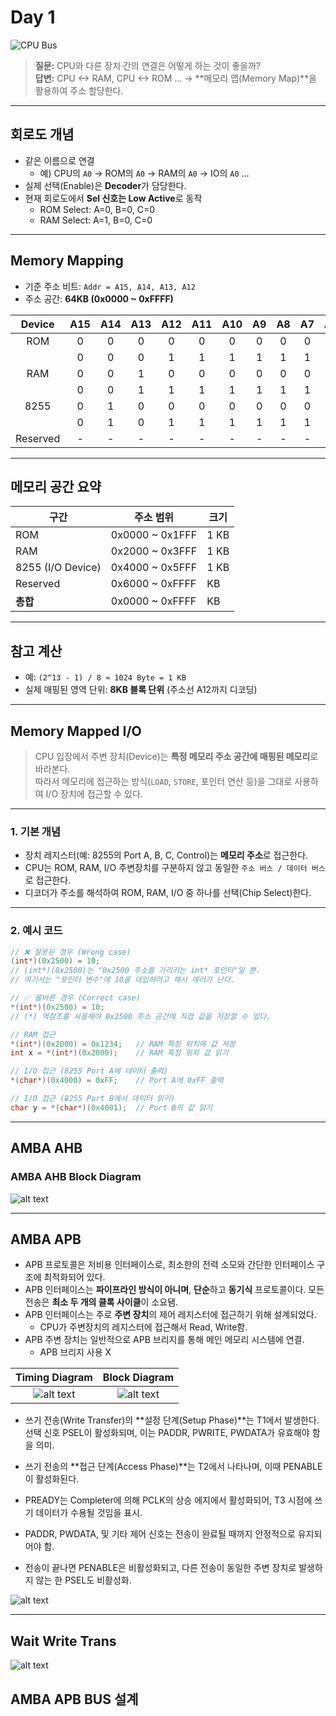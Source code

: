 # Day 1

![CPU Bus](img/cpubus.png)

> **질문:** CPU와 다른 장치 간의 연결은 어떻게 하는 것이 좋을까?  
> **답변:** CPU <-> RAM, CPU <-> ROM … → **메모리 맵(Memory Map)**을 활용하여 주소 할당한다.

---

## 회로도 개념
- 같은 이름으로 연결
  - 예) CPU의 `A0` → ROM의 `A0` → RAM의 `A0` → IO의 `A0` …
- 실제 선택(Enable)은 **Decoder**가 담당한다.
- 현재 회로도에서 **Sel 신호는 Low Active**로 동작
  - ROM Select: A=0, B=0, C=0
  - RAM Select: A=1, B=0, C=0

---

## Memory Mapping
- 기준 주소 비트: `Addr = A15, A14, A13, A12`
- 주소 공간: **64KB (0x0000 ~ 0xFFFF)**

| Device | A15 | A14 | A13 | A12 | A11 | A10 | A9 | A8 | A7 | A6 | A5 | A4 | A3 | A2 | A1 | A0 | HEX     |
|:------:|:---:|:---:|:---:|:---:|:---:|:---:|:--:|:--:|:--:|:--:|:--:|:--:|:--:|:--:|:--:|:--:|:-------:|
|  ROM   | 0   | 0   | 0   | 0   | 0   | 0   | 0  | 0  | 0  | 0  | 0  | 0  | 0  | 0  | 0  | 0  | 0x0000  |
|        | 0   | 0   | 0   | 1   | 1   | 1   | 1  | 1  | 1  | 1  | 1  | 1  | 1  | 1  | 1  | 1  | 0x1FFF  |
|  RAM   | 0   | 0   | 1   | 0   | 0   | 0   | 0  | 0  | 0  | 0  | 0  | 0  | 0  | 0  | 0  | 0  | 0x2000  |
|        | 0   | 0   | 1   | 1   | 1   | 1   | 1  | 1  | 1  | 1  | 1  | 1  | 1  | 1  | 1  | 1  | 0x3FFF  |
|  8255  | 0   | 1   | 0   | 0   | 0   | 0   | 0  | 0  | 0  | 0  | 0  | 0  | 0  | 0  | 0  | 0  | 0x4000  |
|        | 0   | 1   | 0   | 1   | 1   | 1   | 1  | 1  | 1  | 1  | 1  | 1  | 1  | 1  | 1  | 1  | 0x5FFF  |
| Reserved | - | - | - | - | - | - | - | - | - | - | - | - | - | - | - | - | 0x6000~0xFFFF |

---

## 메모리 공간 요약

| 구간              | 주소 범위          | 크기  |
|-------------------|-------------------|-------|
| ROM               | 0x0000 ~ 0x1FFF   | 1 KB  |
| RAM               | 0x2000 ~ 0x3FFF   | 1 KB  |
| 8255 (I/O Device) | 0x4000 ~ 0x5FFF   | 1 KB  |
| Reserved          | 0x6000 ~ 0xFFFF   |  KB |
| **총합**          | 0x0000 ~ 0xFFFF   |  KB |

---

## 참고 계산
- 예: `(2^13 - 1) / 8 ≈ 1024 Byte = 1 KB`
- 실제 매핑된 영역 단위: **8KB 블록 단위** (주소선 A12까지 디코딩)

---

## Memory Mapped I/O

> CPU 입장에서 주변 장치(Device)는 **특정 메모리 주소 공간에 매핑된 메모리**로 바라본다.  
> 따라서 메모리에 접근하는 방식(`LOAD`, `STORE`, 포인터 연산 등)을 그대로 사용하여 I/O 장치에 접근할 수 있다.  

---

### 1. 기본 개념
- 장치 레지스터(예: 8255의 Port A, B, C, Control)는 **메모리 주소**로 접근한다.
- CPU는 ROM, RAM, I/O 주변장치를 구분하지 않고 동일한 `주소 버스 / 데이터 버스`로 접근한다.
- 디코더가 주소를 해석하여 ROM, RAM, I/O 중 하나를 선택(Chip Select)한다.

---

### 2. 예시 코드
```c
// ❌ 잘못된 경우 (Wrong case)
(int*)(0x2500) = 10;
// (int*)(0x2500)는 "0x2500 주소를 가리키는 int* 포인터"일 뿐.
// 여기서는 "포인터 변수"에 10을 대입하려고 해서 에러가 난다.

// ✅ 올바른 경우 (Correct case)
*(int*)(0x2500) = 10;
// (*) 역참조를 사용해야 0x2500 주소 공간에 직접 값을 저장할 수 있다.

// RAM 접근
*(int*)(0x2000) = 0x1234;   // RAM 특정 위치에 값 저장
int x = *(int*)(0x2000);    // RAM 특정 위치 값 읽기

// I/O 접근 (8255 Port A에 데이터 출력)
*(char*)(0x4000) = 0xFF;    // Port A에 0xFF 출력

// I/O 접근 (8255 Port B에서 데이터 읽기)
char y = *(char*)(0x4001);  // Port B의 값 읽기
```

---

## AMBA AHB

### AMBA AHB Block Diagram
![alt text](img/ambabd.png)


---

## AMBA APB

- APB 프로토콜은 저비용 인터페이스로, 최소한의 전력 소모와 간단한 인터페이스 구조에 최적화되어 있다.
- APB 인터페이스는 **파이프라인 방식이 아니며**, **단순**하고 **동기식** 프로토콜이다. 모든 전송은 **최소 두 개의 클록 사이클**이 소요됌.
- APB 인터페이스는 주로 **주변 장치**의 제어 레지스터에 접근하기 위해 설계되었다.
  - CPU가 주변장치의 레지스터에 접근해서 Read, Write함.
- APB 주변 장치는 일반적으로 APB 브리지를 통해 메인 메모리 시스템에 연결.
  - APB 브리지 사용 X 

| Timing Diagram | Block Diagram |
| :---: | :---: |
|![alt text](img/wtrans.png)|![alt text](img/wtransbd.png) |

- 쓰기 전송(Write Transfer)의 **설정 단계(Setup Phase)**는 T1에서 발생한다.
선택 신호 PSEL이 활성화되며, 이는 PADDR, PWRITE, PWDATA가 유효해야 함을 의미.

- 쓰기 전송의 **접근 단계(Access Phase)**는 T2에서 나타나며, 이때 PENABLE이 활성화된다.

- PREADY는 Completer에 의해 PCLK의 상승 에지에서 활성화되어, T3 시점에 쓰기 데이터가 수용될 것임을 표시.

- PADDR, PWDATA, 및 기타 제어 신호는 전송이 완료될 때까지 안정적으로 유지되어야 함.

- 전송이 끝나면 PENABLE은 비활성화되고, 다른 전송이 동일한 주변 장치로 발생하지 않는 한 PSEL도 비활성화.

![alt text](img/stdiagram.png)

---

## Wait Write Trans
![alt text](img/wtrans1.png)

## AMBA APB BUS 설계

